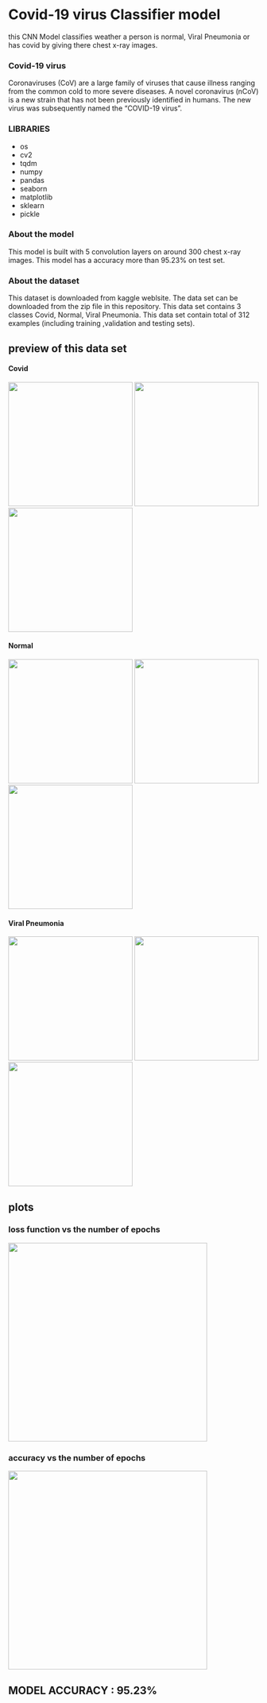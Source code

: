 # Covid-19 virus Classifier model 
this CNN Model classifies weather a person is normal, Viral Pneumonia or has covid by giving there chest x-ray images.

### Covid-19 virus
Coronaviruses (CoV) are a large family of viruses that cause illness ranging from the common cold to more severe diseases.
A novel coronavirus (nCoV) is a new strain that has not been previously identified in humans.
The new virus was subsequently named the “COVID-19 virus”.

### LIBRARIES
* os
* cv2
* tqdm
* numpy
* pandas
* seaborn
* matplotlib
* sklearn
* pickle

### About the model
This model is built with 5 convolution layers on around 300 chest x-ray images. This model has a accuracy more than 95.23% on test set.

### About the dataset
This dataset is downloaded from kaggle weblsite. The data set can be downloaded from the zip file in this repository. This data set contains 3 classes 
Covid, Normal, Viral Pneumonia. This data set contain total of 312 examples (including training ,validation and testing sets).

## preview of this data set
#### Covid
<img src="https://user-images.githubusercontent.com/61901749/86911443-f3c00b00-c138-11ea-8353-d999fda9562a.jpeg" width=250>           <img src="https://user-images.githubusercontent.com/61901749/86911470-03d7ea80-c139-11ea-8ce6-a2971fb9fe00.jpeg" width=250>   <img src="https://user-images.githubusercontent.com/61901749/86911512-17835100-c139-11ea-8020-7ff040d08fb6.png" width=250>

#### Normal
<img src="https://user-images.githubusercontent.com/61901749/86911706-616c3700-c139-11ea-9cdf-a6c46851c199.jpeg" width=250>   <img src="https://user-images.githubusercontent.com/61901749/86911718-63ce9100-c139-11ea-84fe-ebd551ccd3a3.jpeg" width=250>   <img src="https://user-images.githubusercontent.com/61901749/86911730-67faae80-c139-11ea-9da4-75bad211a444.jpeg" width=250>

#### Viral Pneumonia
<img src="https://user-images.githubusercontent.com/61901749/86911811-8b255e00-c139-11ea-9df9-b7cdf828b8c1.jpeg" width=250>           <img src="https://user-images.githubusercontent.com/61901749/86911822-8fea1200-c139-11ea-83e2-98971b5c0a35.jpeg" width=250>     <img src="https://user-images.githubusercontent.com/61901749/86911827-91b3d580-c139-11ea-9494-4d37d80cf754.jpeg" width=250>

## plots
### loss function vs the number of epochs

<img src="https://user-images.githubusercontent.com/61901749/86912088-fcfda780-c139-11ea-803d-0f7dbb892be7.png" width=400>

### accuracy vs the number of epochs

<img src="https://user-images.githubusercontent.com/61901749/86912091-fe2ed480-c139-11ea-8cb4-8427804128c7.png" width=400>

 ## MODEL ACCURACY : 95.23%
 
